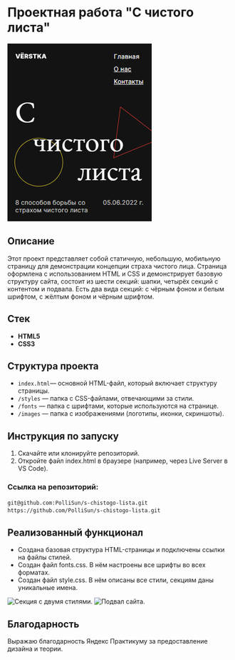 # Проектная работа "С чистого листа"

![Главная страница.](/images/screenshots/screenshot1.png)

## Описание

Этот проект представляет собой статичную, небольшую, мобильную страницу для демонстрации концепции страха чистого лица. Страница оформлена с использованием HTML и CSS и демонстрирует базовую структуру сайта, состоит из шести секций: шапки, четырёх секций с контентом и подвала. Есть два вида секций: с чёрным фоном и белым шрифтом, с жёлтым фоном и чёрным шрифтом. 

## Стек

- **HTML5**
- **CSS3**

## Структура проекта

- `index.html`— основной HTML-файл, который включает структуру страницы.
- `/styles` — папка с CSS-файлами, отвечающими за стили.
- `/fonts` — папка с шрифтами, которые используются на странице.
- `/images` — папка с изображениями (логотипы, иконки, скриншоты).

## Инструкция по запуску

1. Скачайте или клонируйте репозиторий.
2. Откройте файл index.html в браузере (например, через Live Server в VS Code).

### Ссылка на репозиторий:
```git@github.com:PolliSun/s-chistogo-lista.git```
```https://github.com/PolliSun/s-chistogo-lista.git```

## Реализованный функционал

- Создана базовая структура HTML-страницы и подключены ссылки на файлы стилей.
- Создан файл fonts.css. В нём настроены все шрифты во всех форматах.
- Создан файл style.css. В нём описаны все стили, секциям даны уникальные имена.

![Секция с двумя стилями.](/images/screenshots/screenshot2.png)
![Подвал сайта.](/images/screenshots/screenshot3.png)

## Благодарность

Выражаю благодарность Яндекс Практикуму за предоставление дизайна и теории.
